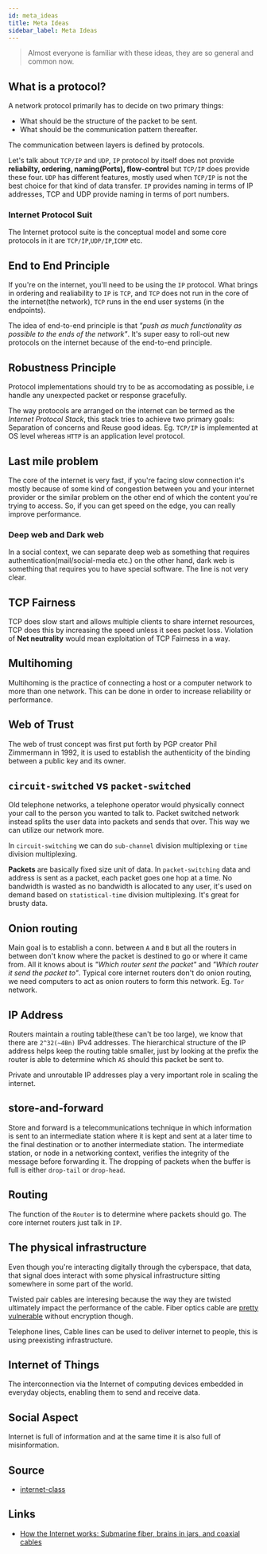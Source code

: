 ```yaml
---
id: meta_ideas
title: Meta Ideas
sidebar_label: Meta Ideas
---
```


> Almost everyone is familiar with these ideas, they are so general and common now.

## What is a protocol?

A network protocol primarily has to decide on two primary things:

- What should be the structure of the packet to be sent.
- What should be the communication pattern thereafter.

The communication between layers is defined by protocols.

Let's talk about `TCP/IP` and `UDP`, `IP` protocol by itself does not provide **reliabilty, ordering, naming(Ports), flow-control** but `TCP/IP` does provide these four. `UDP` has different features, mostly used when `TCP/IP` is not the best choice for that kind of data transfer. `IP` provides naming in terms of IP addresses, TCP and UDP provide naming in terms of port numbers.

### Internet Protocol Suit

The Internet protocol suite is the conceptual model and some core protocols in it are `TCP/IP`,`UDP/IP`,`ICMP` etc.

## End to End Principle

If you're on the internet, you'll need to be using the `IP` protocol. What brings in ordering and realiability to `IP` is `TCP`, and `TCP` does not run in the core of the internet(the network), `TCP` runs in the end user systems (in the endpoints).

The idea of end-to-end principle is that _"push as much functionality as possible to the ends of the network"_. It's super easy to roll-out new protocols on the internet because of the end-to-end principle.

## Robustness Principle

Protocol implementations should try to be as accomodating as possible, i.e handle any unexpected packet or response gracefully.

The way protocols are arranged on the internet can be termed as the _Internet Protocol Stack_, this stack tries to achieve two primary goals: Separation of concerns and Reuse good ideas. Eg. `TCP/IP` is implemented at OS level whereas `HTTP` is an application level protocol.

## Last mile problem

The core of the internet is very fast, if you're facing slow connection it's mostly because of some kind of congestion between you and your internet provider or the similar problem on the other end of which the content you're trying to access. So, if you can get speed on the edge, you can really improve performance.

### Deep web and Dark web

In a social context, we can separate deep web as something that requires authentication(mail/social-media etc.) on the other hand, dark web is something that requires you to have special software. The line is not very clear.

## TCP Fairness

TCP does slow start and allows multiple clients to share internet resources, TCP does this by increasing the speed unless it sees packet loss. Violation of **Net neutrality** would mean exploitation of TCP Fairness in a way.

## Multihoming

Multihoming is the practice of connecting a host or a computer network to more than one network. This can be done in order to increase reliability or performance.

## Web of Trust

The web of trust concept was first put forth by PGP creator Phil Zimmermann in 1992, it is used to establish the authenticity of the binding between a public key and its owner.

## `circuit-switched` vs `packet-switched`

Old telephone networks, a telephone operator would physically connect your call to the person you wanted to talk to. Packet switched network instead splits the user data into packets and sends that over. This way we can utilize our network more.

In `circuit-switching` we can do `sub-channel` division multiplexing or `time` division multiplexing.

**Packets** are basically fixed size unit of data. In `packet-switching` data and address is sent as a packet, each packet goes one hop at a time. No bandwidth is wasted as no bandwidth is allocated to any user, it's used on demand based on `statistical-time` division multiplexing. It's great for brusty data.

## Onion routing

Main goal is to establish a conn. between `A` and `B` but all the routers in between don't know where the packet is destined to go or where it came from. All it knows about is _"Which router sent the packet"_ and _"Which router it send the packet to"_. Typical core internet routers don't do onion routing, we need computers to act as onion routers to form this network. Eg. `Tor` network.

## IP Address

Routers maintain a routing table(these can't be too large), we know that there are `2^32(~4Bn)` IPv4 addresses. The hierarchical structure of the IP address helps keep the routing table smaller, just by looking at the prefix the router is able to determine which `AS` should this packet be sent to.

Private and unroutable IP addresses play a very important role in scaling the internet.

## store-and-forward

Store and forward is a telecommunications technique in which information is sent to an intermediate station where it is kept and sent at a later time to the final destination or to another intermediate station. The intermediate station, or node in a networking context, verifies the integrity of the message before forwarding it. The dropping of packets when the buffer is full is either `drop-tail` or `drop-head`.

## Routing

The function of the `Router` is to determine where packets should go. The core internet routers just talk in `IP`.

## The physical infrastructure

Even though you're interacting digitally through the cyberspace, that data, that signal does interact with some physical infrastructure sitting somewhere in some part of the world.

Twisted pair cables are interesing because the way they are twisted ultimately impact the performance of the cable. Fiber optics cable are [pretty vulnerable](https://www.youtube.com/watch?v=X-hAtc-ku-Y) without encryption though.

Telephone lines, Cable lines can be used to deliver internet to people, this is using preexisting infrastructure.

## Internet of Things

The interconnection via the Internet of computing devices embedded in everyday objects, enabling them to send and receive data.

## Social Aspect

Internet is full of information and at the same time it is also full of misinformation.

## Source

- [internet-class](https://www.youtube.com/watch?v=_KrCQPR2I4s&list=PLk97mPCd8nvayBmPKnaIdgdYIKpuhpJoe&index=9)

## Links

- [How the Internet works: Submarine fiber, brains in jars, and coaxial cables](https://arstechnica.com/information-technology/2016/05/how-the-internet-works-submarine-cables-data-centres-last-mile/)
